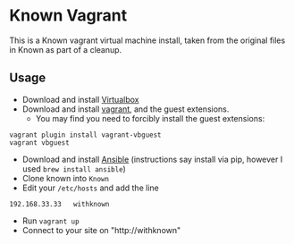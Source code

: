 # Known Vagrant 

This is a Known vagrant virtual machine install, taken from the original files in Known as part of a cleanup.

## Usage

* Download and install [Virtualbox](https://www.virtualbox.org)
* Download and install [vagrant](https://www.vagrantup.com/downloads.html), and the guest extensions.
  * You may find you need to forcibly install the guest extensions:
  
```
vagrant plugin install vagrant-vbguest
vagrant vbguest
```
* Download and install [Ansible](https://docs.ansible.com/ansible/latest/installation_guide/intro_installation.html) (instructions say install via pip, however I used ```brew install ansible```)
* Clone known into ```Known```
* Edit your ```/etc/hosts``` and add the line

```
192.168.33.33	withknown
```

* Run ```vagrant up```
* Connect to your site on "http://withknown"
